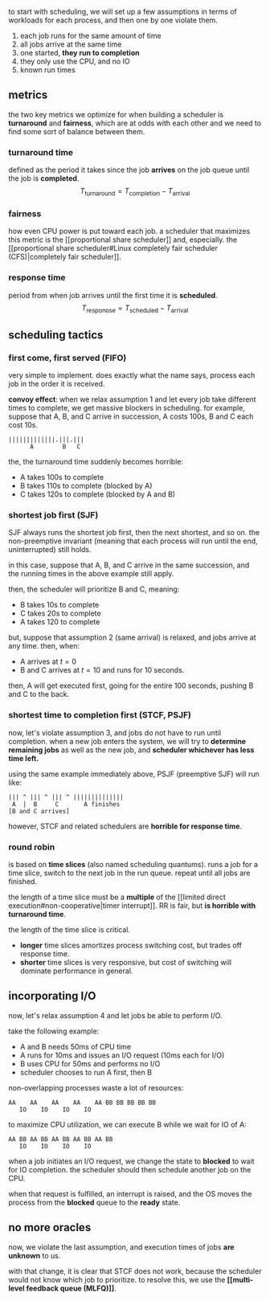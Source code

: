 to start with scheduling, we will set up a few assumptions in terms of workloads for each process, and then one by one violate them.
1. each job runs for the same amount of time
2. all jobs arrive at the same time
3. one started, **they run to completion**
4. they only use the CPU, and no IO
5. known run times

## metrics
the two key metrics we optimize for when building a scheduler is **turnaround** and **fairness**, which are at odds with each other and we need to find some sort of balance between them.
### turnaround time
defined as the period it takes since the job **arrives** on the job queue until the job is **completed**.
$$
T_{\text{turnaround}} = T_{\text{completion}} - T_{\text{arrival}}
$$
### fairness
how even CPU power is put toward each job. a scheduler that maximizes this metric is the [[proportional share scheduler]] and, especially. the [[proportional share scheduler#Linux completely fair scheduler (CFS)|completely fair scheduler]].
### response time
period from when job arrives until the first time it is **scheduled**.
$$
T_{\text{responose}} = T_{\text{scheduled}} - T_{\text{arrival}}
$$
## scheduling tactics
### first come, first served (FIFO)
very simple to implement. does exactly what the name says, process each job in the order it is received. 

**convoy effect**: when we relax assumption 1 and let every job take different times to complete, we get massive blockers in scheduling. for example, suppose that A, B, and C arrive in succession, A costs 100s, B and C each cost 10s.

```
|||||||||||||.|||.|||
      A        B   C
```

the, the turnaround time suddenly becomes horrible: 
- A takes 100s to complete
- B takes 110s to complete (blocked by A)
- C takes 120s to complete (blocked by A and B)

### shortest job first (SJF)
SJF always runs the shortest job first, then the next shortest, and so on. the non-preemptive invariant (meaning that each process will run until the end, uninterrupted) still holds.

in this case, suppose that A, B, and C arrive in the same succession, and the running times in the above example still apply.

then, the scheduler will prioritize B and C, meaning:
- B takes 10s to complete
- C takes 20s to complete
- A takes 120 to complete

but, suppose that assumption 2 (same arrival) is relaxed, and jobs arrive at any time. then, when:
- A arrives at $t = 0$
- B and C arrives at $t = 10$ and runs for 10 seconds.

then, A will get executed first, going for the entire 100 seconds, pushing B and C to the back.
### shortest time to completion first (STCF, PSJF)
now, let's violate assumption 3, and jobs do not have to run until completion. when a new job enters the system, we will try to **determine remaining jobs** as well as the new job, and **scheduler whichever has less time left.**

using the same example immediately above, PSJF (preemptive SJF) will run like:

```
||| ^ ||| ^ ||| ^ ||||||||||||||
 A  |  B     C       A finishes
[B and C arrives]
```

however, STCF and related schedulers are **horrible for response time**.
### round robin
is based on **time slices** (also named scheduling quantums). runs a job for a time slice, switch to the next job in the run queue. repeat until all jobs are finished.

the length of a time slice must be a **multiple** of the [[limited direct execution#non-cooperative|timer interrupt]]. RR is fair, but **is horrible with turnaround time**. 

the length of the time slice is critical.
- **longer** time slices amortizes process switching cost, but trades off response time.
- **shorter** time slices is very responsive, but cost of switching will dominate performance in general.

## incorporating I/O
now, let's relax assumption 4 and let jobs be able to perform I/O. 

take the following example:
- A and B needs 50ms of CPU time
- A runs for 10ms and issues an I/O request (10ms each for I/O)
- B uses CPU for 50ms and performs no I/O
- scheduler chooses to run A first, then B

non-overlapping processes waste a lot of resources:
```
AA    AA    AA    AA    AA BB BB BB BB BB
   IO    IO    IO    IO  
```

to maximize CPU utilization, we can execute B while we wait for IO of A:

```
AA BB AA BB AA BB AA BB AA BB
   IO    IO    IO    IO   
```

when a job initiates an I/O request, we change the state to **blocked** to wait for IO completion. the scheduler should then schedule another job on the CPU.

when that request is fulfilled, an interrupt is raised, and the OS moves the process from the **blocked** queue to the **ready** state.
## no more oracles
now, we violate the last assumption, and execution times of jobs **are unknown** to us.

with that change, it is clear that STCF does not work, because the scheduler would not know which job to prioritize. to resolve this, we use the **[[multi-level feedback queue (MLFQ)]]**.

